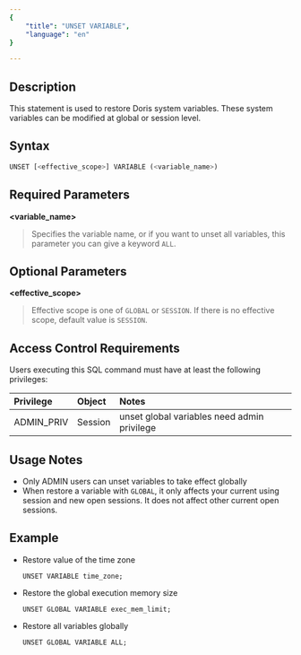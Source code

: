 ```yaml
---
{
    "title": "UNSET VARIABLE",
    "language": "en"
}

---
```


<!--
Licensed to the Apache Software Foundation (ASF) under one
or more contributor license agreements.  See the NOTICE file
distributed with this work for additional information
regarding copyright ownership.  The ASF licenses this file
to you under the Apache License, Version 2.0 (the
"License"); you may not use this file except in compliance
with the License.  You may obtain a copy of the License at

  http://www.apache.org/licenses/LICENSE-2.0

Unless required by applicable law or agreed to in writing,
software distributed under the License is distributed on an
"AS IS" BASIS, WITHOUT WARRANTIES OR CONDITIONS OF ANY
KIND, either express or implied.  See the License for the
specific language governing permissions and limitations
under the License.
-->



## Description

This statement is used to restore Doris system variables. These system variables can be modified at global or session level.

## Syntax

```sql
UNSET [<effective_scope>] VARIABLE (<variable_name>)
```

## Required Parameters
**<variable_name>**
> Specifies the variable name, or if you want to unset all variables, this parameter you can give a keyword `ALL`.

## Optional Parameters
**<effective_scope>**
> Effective scope is one of `GLOBAL` or `SESSION`. If there is no effective scope, default value is `SESSION`.

## Access Control Requirements
Users executing this SQL command must have at least the following privileges:

| Privilege  | Object | Notes                                        |
| :--------- | :----- | :------------------------------------------- |
| ADMIN_PRIV | Session  | unset global variables need admin privilege |

## Usage Notes

- Only ADMIN users can unset variables to take effect globally
- When restore a variable with `GLOBAL`,  it only affects your current using session and new open sessions. It does not affect other current open sessions.



## Example

- Restore value of the time zone

   ```
   UNSET VARIABLE time_zone;
   ```


- Restore the global execution memory size

   ```
   UNSET GLOBAL VARIABLE exec_mem_limit;
   ```


- Restore all variables globally

   ```
   UNSET GLOBAL VARIABLE ALL;
   ```
